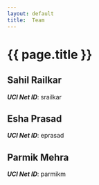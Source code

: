 ```yaml
---
layout: default
title:  Team
---
```


# {{ page.title }}


## Sahil Railkar
***UCI Net ID***: srailkar

## Esha Prasad
***UCI Net ID***: eprasad

## Parmik Mehra
***UCI Net ID***: parmikm
